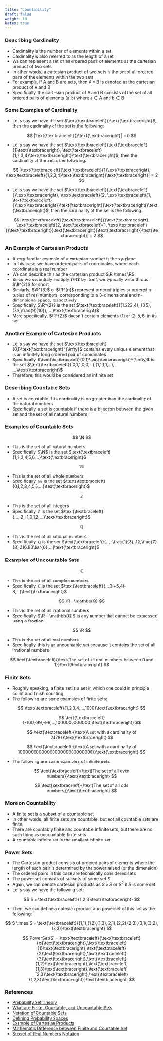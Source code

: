```yaml
---
title: "Countability"
draft: false
weight: 10
katex: true
---
```


### Describing Cardinality
- Cardinality is the number of elements within a set
- Cardinality is also referred to as the length of a set
- We can represent a set of all ordered pairs of elements as the cartesian product of two sets
- In other words, a cartesian product of two sets is the set of all ordered pairs of the elements within the two sets
- For example, if $\text{A}$ and $\text{B}$ are sets, then $\text{A} \times \text{B}$ is denoted as the cartesian product of $\text{A}$ and $\text{B}$
- Specifically, the cartesian product of $\text{A}$ and $\text{B}$ consists of the set of all ordered pairs of elements $(\text{a}, \text{b})$ where $\text{a} \in  \text{A}$ and $\text{b} \in  \text{B}$

### Some Examples of Cardinality
- Let's say we have the set $\text{\textbraceleft}{}\text{\textbraceright}$, then the cardinality of the set is the following:

$$
|\text{\textbraceleft}{}\text{\textbraceright}| = 0
$$

- Let's say we have the set $\text{\textbraceleft}{\text{\textbraceleft}{1}\text{\textbraceright}, \text{\textbraceleft}{1,2,3,4}\text{\textbraceright}}\text{\textbraceright}$, then the cardinality of the set is the following:

$$
|\text{\textbraceleft}{\text{\textbraceleft}{1}\text{\textbraceright}, \text{\textbraceleft}{1,2,3,4}\text{\textbraceright}}\text{\textbraceright}| = 2
$$

- Let's say we have the set $\text{\textbraceleft}{\text{\textbraceleft}{}\text{\textbraceright}, \text{\textbraceleft}{2, \text{\textbraceleft}{1, \text{\textbraceleft}{}\text{\textbraceright}}\text{\textbraceright}}\text{\textbraceright}}\text{\textbraceright}$, then the cardinality of the set is the following:

$$
|\text{\textbraceleft}{\text{\textbraceleft}{}\text{\textbraceright}, \text{\textbraceleft}{2, \text{\textbraceleft}{1, \text{\textbraceleft}{}\text{\textbraceright}}\text{\textbraceright}}\text{\textbraceright}}\text{\textbraceright}| = 2
$$

### An Example of Cartesian Products
- A very familiar example of a cartesian product is the xy-plane
- In this case, we have ordered pairs of coordinates, where each coordinate is a real number
- We can describe this as the cartesian product $\R \times \R$
- Since we essentialy multiply $\R$ by itself, we typically write this as $\R^{2}$ for short
- Similarly, $\R^{3}$ or $\R^{n}$ represent ordered triples or ordered n-tuples of real numbers, corresponding to a 3-dimensional and n-dimensional space, respectively
- Specifically, $\R^{2}$ is the set $\text{\textbraceleft}{(1.222,4), (3,5), (7.9,\frac{9}{10}), ...}\text{\textbraceright}$
- More specifically, $\R^{2}$ doesn't contain elements $(1)$ or $(2,5,6)$ in its set

### Another Example of Cartesian Products
- Let's say we have the set $\text{\textbraceleft}{0,1}\text{\textbraceright}^{\infty}$ contains every unique element that is an infinitely long ordered pair of coordinates
- Specifically, $\text{\textbraceleft}{0,1}\text{\textbraceright}^{\infty}$ is the set $\text{\textbraceleft}{(0,1,1,0,0,...),(1,1,1,1,...), ...}\text{\textbraceright}$
- Therefore, this would be considered an infinite set

### Describing Countable Sets
- A set is countable if its cardinality is no greater than the cardinality of the natural numbers
- Specifically, a set is countable if there is a bijection between the given set and the set of all natural numbers

### Examples of Countable Sets

$$
\N
$$
- This is the set of all natural numbers
- Specifically, $\N$ is the set $\text{\textbraceleft}{1,2,3,4,5,6,...}\text{\textbraceright}$

$$
\mathbb{W}
$$
- This is the set of all whole numbers
- Specifically, $\mathbb{W}$ is the set $\text{\textbraceleft}{0,1,2,3,4,5,6,...}\text{\textbraceright}$

$$
\mathbb{Z}
$$
- This is the set of all integers
- Specifically, $\mathbb{Z}$ is the set $\text{\textbraceleft}{...,-2,-1,0,1,2,...}\text{\textbraceright}$

$$
\mathbb{Q}
$$
- This is the set of all rational numbers
- Specifically, $\mathbb{Q}$ is the set $\text{\textbraceleft}{...,-\frac{1}{3},.12,\frac{7}{8},216.83\bar{6},...}\text{\textbraceright}$

### Examples of Uncountable Sets

$$
\mathbb{C}
$$
- This is the set of all complex numbers
- Specifically, $\mathbb{C}$ is the set $\text{\textbraceleft}{...,3i+5,4i-8,...}\text{\textbraceright}$

$$
\R - \mathbb{Q}
$$
- This is the set of all irrational numbers
- Specifically, $\R - \mathbb{Q}$ is any number that cannot be expressed using a fraction

$$
\R
$$
- This is the set of all real numbers
- Specifically, this is an uncountable set because it contains the set of all irrational numbers

$$
\text{\textbraceleft}{\text{The set of all real numbers between 0 and 1}}\text{\textbraceright}
$$

### Finite Sets
- Roughly speaking, a finite set is a set in which one could in principle count and finish counting
- The following are some examples of finite sets:

$$
\text{\textbraceleft}{1,2,3,4,...,1000}\text{\textbraceright}
$$

$$
\text{\textbraceleft}{-100,-99,-98,...,1000000000000}\text{\textbraceright}
$$

$$
\text{\textbraceleft}{\text{A set with a cardinality of 2478}}\text{\textbraceright}
$$

$$
\text{\textbraceleft}{\text{A set with a cardinality of 1000000000000000000000000000}}\text{\textbraceright}
$$

- The following are some examples of infinite sets:

$$
\text{\textbraceleft}{\text{The set of all even numbers}}\text{\textbraceright}
$$

$$
\text{\textbraceleft}{\text{The set of all odd numbers}}\text{\textbraceright}
$$

### More on Countability
- A finite set is a subset of a countable set
- In other words, all finite sets are countable, but not all countable sets are finite
- There are countably finite and countable infinite sets, but there are no such thing as uncountable finite sets
- A countable infinite set is the smallest infinite set

### Power Sets
- The Cartesian product consists of ordered pairs of elements where the length of each pair is determined by the power raised (or the dimension)
- The ordered pairs in this case are technically considered sets
- The power set consists of subsets of some set $S$
- Again, we can denote cartesian products as $S \times S$ or $S^{2}$ if $S$ is some set
- Let's say we have the following set:

$$
S = \text{\textbraceleft}{1,2,3}\text{\textbraceright}
$$

- Then, we can define a catesian product and powerset of this set as the following:

$$
S \times S = \text{\textbraceleft}{(1,1),(1,2),(1,3),(2,1),(2,2),(2,3),(3,1),(3,2),(3,3)}\text{\textbraceright}
$$

$$
PowerSet(S) = \text{\textbraceleft}{\text{\textbraceleft}{∅}\text{\textbraceright},\text{\textbraceleft}{1}\text{\textbraceright},\text{\textbraceleft}{2}\text{\textbraceright},\text{\textbraceleft}{3}\text{\textbraceright},\text{\textbraceleft}{1,2}\text{\textbraceright},\text{\textbraceleft}{1,3}\text{\textbraceright},\text{\textbraceleft}{2,3}\text{\textbraceright},\text{\textbraceleft}{1,2,3}\text{\textbraceright}}\text{\textbraceright}
$$

### References
- [Probability Set Theory](http://theanalysisofdata.com/probability/A_1.html)
- [What are Finite, Countable, and Uncountable Sets](https://math.stackexchange.com/questions/185234/what-do-finite-infinite-countable-not-countable-countably-infinite-mean)
- [Notation of Countable Sets](https://www.slideshare.net/ravingeek/sets-and-functions-by-saleh-elshehabey)
- [Defining Probability Spaces](https://terrytao.files.wordpress.com/2011/01/measure-book1.pdf)
- [Example of Cartesian Products](http://web.mnstate.edu/peil/MDEV102/U2/S13/S133.html)
- [Mathematic Difference between Finite and Countable Set](http://www.quora.com/What-is-the-difference-between-finite-and-countable-in-mathematics)
- [Subset of Real Numbers Notation](https://www.quora.com/What-does-it-mean-when-something-is-a-subset-of-the-real-numbers-squared)
